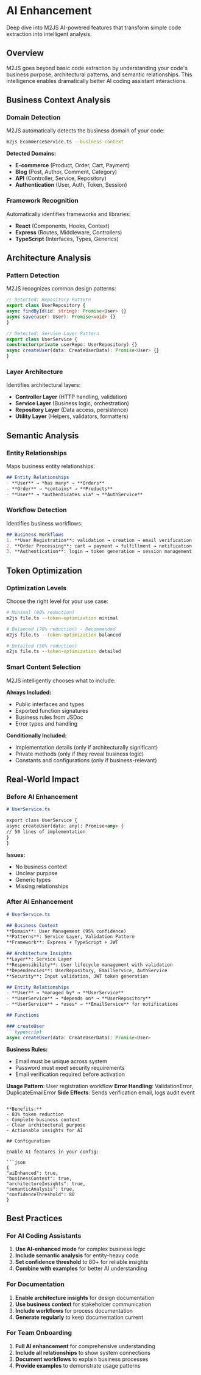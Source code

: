 # AI Enhancement

Deep dive into M2JS AI-powered features that transform simple code extraction into intelligent analysis.

## Overview

M2JS goes beyond basic code extraction by understanding your code's business purpose, architectural patterns, and semantic relationships. This intelligence enables dramatically better AI coding assistant interactions.

## Business Context Analysis

### Domain Detection

M2JS automatically detects the business domain of your code:

```bash
m2js EcommerceService.ts --business-context
```

**Detected Domains:**
- **E-commerce** (Product, Order, Cart, Payment)
- **Blog** (Post, Author, Comment, Category) 
- **API** (Controller, Service, Repository)
- **Authentication** (User, Auth, Token, Session)

### Framework Recognition

Automatically identifies frameworks and libraries:
- **React** (Components, Hooks, Context)
- **Express** (Routes, Middleware, Controllers)
- **TypeScript** (Interfaces, Types, Generics)

## Architecture Analysis

### Pattern Detection

M2JS recognizes common design patterns:

```typescript
// Detected: Repository Pattern
export class UserRepository {
async findById(id: string): Promise<User> {}
async save(user: User): Promise<void> {}
}

// Detected: Service Layer Pattern 
export class UserService {
constructor(private userRepo: UserRepository) {}
async createUser(data: CreateUserData): Promise<User> {}
}
```

### Layer Architecture

Identifies architectural layers:
- **Controller Layer** (HTTP handling, validation)
- **Service Layer** (Business logic, orchestration)
- **Repository Layer** (Data access, persistence)
- **Utility Layer** (Helpers, validators, formatters)

## Semantic Analysis

### Entity Relationships

Maps business entity relationships:

```markdown
## Entity Relationships
- **User** → *has many* → **Orders**
- **Order** → *contains* → **Products** 
- **User** → *authenticates via* → **AuthService**
```

### Workflow Detection

Identifies business workflows:

```markdown
## Business Workflows
1. **User Registration**: validation → creation → email verification
2. **Order Processing**: cart → payment → fulfillment → notification
3. **Authentication**: login → token generation → session management
```

## Token Optimization

### Optimization Levels

Choose the right level for your use case:

```bash
# Minimal (90% reduction)
m2js file.ts --token-optimization minimal

# Balanced (70% reduction) - Recommended 
m2js file.ts --token-optimization balanced

# Detailed (50% reduction)
m2js file.ts --token-optimization detailed
```

### Smart Content Selection

M2JS intelligently chooses what to include:

**Always Included:**
- Public interfaces and types
- Exported function signatures 
- Business rules from JSDoc
- Error types and handling

**Conditionally Included:**
- Implementation details (only if architecturally significant)
- Private methods (only if they reveal business logic)
- Constants and configurations (only if business-relevant)

## Real-World Impact

### Before AI Enhancement

```markdown
# UserService.ts

export class UserService {
async createUser(data: any): Promise<any> {
// 50 lines of implementation
}
}
```

**Issues:**
- No business context
- Unclear purpose
- Generic types
- Missing relationships

### After AI Enhancement

```markdown
# UserService.ts

## Business Context
**Domain**: User Management (95% confidence)
**Patterns**: Service Layer, Validation Pattern
**Framework**: Express + TypeScript + JWT

## Architecture Insights 
**Layer**: Service Layer
**Responsibility**: User lifecycle management with validation
**Dependencies**: UserRepository, EmailService, AuthService
**Security**: Input validation, JWT token generation

## Entity Relationships
- **User** → *managed by* → **UserService**
- **UserService** → *depends on* → **UserRepository**
- **UserService** → *uses* → **EmailService** for notifications

## Functions

### createUser
```typescript
async createUser(data: CreateUserData): Promise<User>
```
**Business Rules:**
- Email must be unique across system
- Password must meet security requirements
- Email verification required before activation

**Usage Pattern**: User registration workflow
**Error Handling**: ValidationError, DuplicateEmailError
**Side Effects**: Sends verification email, logs audit event
```

**Benefits:**
- 83% token reduction
- Complete business context
- Clear architectural purpose
- Actionable insights for AI

## Configuration

Enable AI features in your config:

```json
{
"aiEnhanced": true,
"businessContext": true,
"architectureInsights": true,
"semanticAnalysis": true,
"confidenceThreshold": 80
}
```

## Best Practices

### For AI Coding Assistants

1. **Use AI-enhanced mode** for complex business logic
2. **Include semantic analysis** for entity-heavy code
3. **Set confidence threshold** to 80+ for reliable insights
4. **Combine with examples** for better AI understanding

### For Documentation

1. **Enable architecture insights** for design documentation
2. **Use business context** for stakeholder communication
3. **Include workflows** for process documentation
4. **Generate regularly** to keep documentation current

### For Team Onboarding

1. **Full AI enhancement** for comprehensive understanding
2. **Include all relationships** to show system connections
3. **Document workflows** to explain business processes
4. **Provide examples** to demonstrate usage patterns